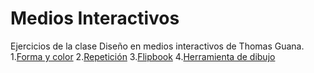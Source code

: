 # Medios Interactivos
Ejercicios de la clase Diseño en medios interactivos de Thomas Guana. 
1.[Forma y color](https://tguana.github.io/mediosInteractivos/01/) 
2.[Repetición](https://tguana.github.io/mediosInteractivos/02/) 
3.[Flipbook](https://tguana.github.io/mediosInteractivos/03/) 
4.[Herramienta de dibujo](https://tguana.github.io/mediosInteractivos/04/)
